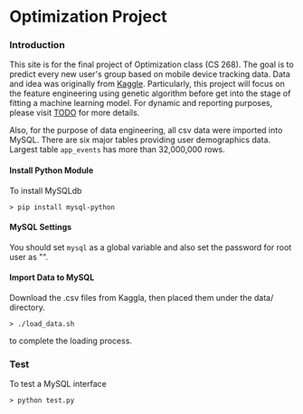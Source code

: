 # Optimization Project



### Introduction
This site is for the final project of Optimization class (CS 268). The goal is to predict every new user's group based on mobile device tracking data. Data and idea was originally from [Kaggle](https://www.kaggle.com/c/talkingdata-mobile-user-demographics). Particularly, this project will focus on the feature engineering using genetic algorithm before get into the stage of fitting a machine learning model. For dynamic and reporting purposes, please visit [TODO]() for more details.

Also, for the purpose of data engineering, all csv data were imported into MySQL. There are six major tables providing user demographics data. Largest table `app_events` has more than 32,000,000 rows. 



#### Install Python Module
To install MySQLdb
```
> pip install mysql-python
```

#### MySQL Settings
You should set `mysql` as a global variable and also set the password for root user as "".


#### Import Data to MySQL
Download the .csv files from Kaggla, then placed them under the data/ directory.
```
> ./load_data.sh
```
to complete the loading process. 

### Test

To test a MySQL interface
```
> python test.py
```

